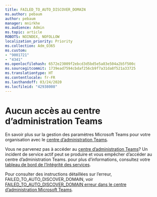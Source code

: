 ```yaml
---
title: FAILED_TO_AUTO_DISCOVER_DOMAIN
ms.author: pebaum
author: pebaum
manager: mnirkhe
ms.audience: Admin
ms.topic: article
ROBOTS: NOINDEX, NOFOLLOW
localization_priority: Priority
ms.collection: Adm_O365
ms.custom:
- "9001721"
- "4341"
ms.openlocfilehash: 6572e23009f2ebcd3d5bd5e5a83e504a2b5f500c
ms.sourcegitcommit: 1739ead7594cbdaf256cb9f7a31da8f521a33725
ms.translationtype: HT
ms.contentlocale: fr-FR
ms.lasthandoff: 03/24/2020
ms.locfileid: "42938008"
---
```

# <a name="no-access-to-teams-admin-center"></a>Aucun accès au centre d’administration Teams

En savoir plus sur la gestion des paramètres Microsoft Teams pour votre organisation avec le [centre d’administration Teams](https://docs.microsoft.com/microsoftteams/enable-features-office-365).

Vous ne parvenez pas à accéder au [centre d’administration Teams](https://docs.microsoft.com/microsoftteams/enable-features-office-365)? Un incident de service actif peut se produire et vous empêcher d’accéder au centre d’administration Teams. pour plus d’informations, consultez votre [tableau de bord de l’Intégrité des services](https://status.office365.com/).

Pour consulter des instructions détaillées sur l’erreur, FAILED_TO_AUTO_DISCOVER_DOMAIN, voir [FAILED_TO_AUTO_DISCOVER_DOMAIN erreur dans le centre d’administration Microsoft Teams](https://docs.microsoft.com/microsoftteams/troubleshoot/teams-administration/failed-to-auto-discover-domain-error-teams-admin-center).
